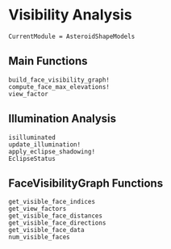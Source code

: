 # Visibility Analysis

```@meta
CurrentModule = AsteroidShapeModels
```

## Main Functions

```@docs
build_face_visibility_graph!
compute_face_max_elevations!
view_factor
```

## Illumination Analysis

```@docs
isilluminated
update_illumination!
apply_eclipse_shadowing!
EclipseStatus
```

## FaceVisibilityGraph Functions

```@docs
get_visible_face_indices
get_view_factors
get_visible_face_distances
get_visible_face_directions
get_visible_face_data
num_visible_faces
```